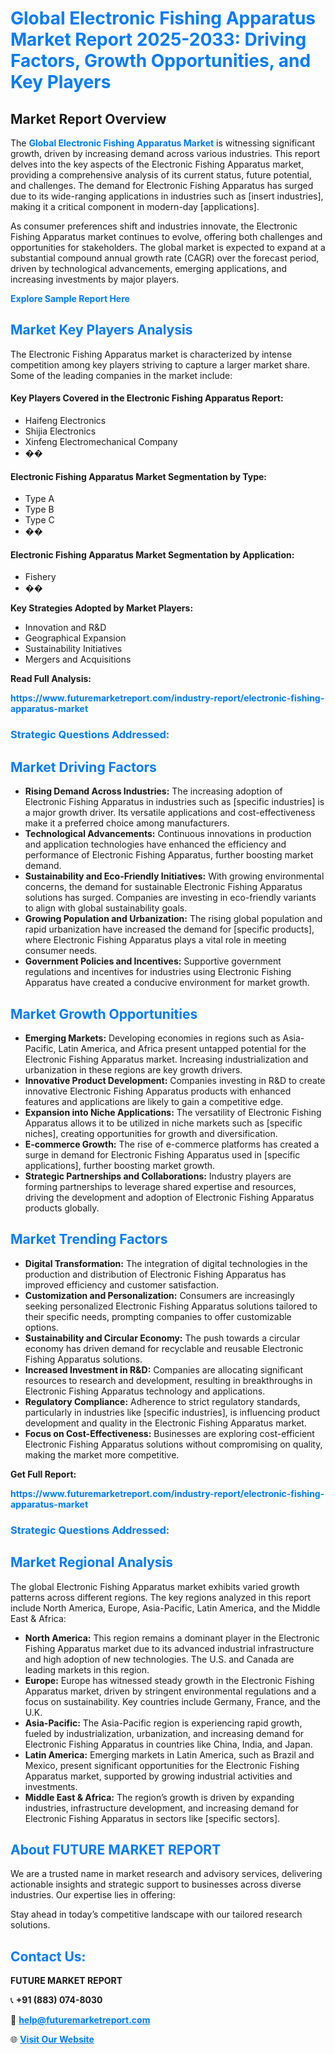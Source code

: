 <h1 style="color: #007BFF;">Global Electronic Fishing Apparatus Market Report 2025-2033: Driving Factors, Growth Opportunities, and Key Players</h1>

<section id="overview">
<h2>Market Report Overview</h2>
<p>The <a href="https://www.futuremarketreport.com/industry-report/electronic-fishing-apparatus-market" style="color: #007BFF; text-decoration: none;"><strong>Global Electronic Fishing Apparatus Market</strong></a> is witnessing significant growth, driven by increasing demand across various industries. This report delves into the key aspects of the Electronic Fishing Apparatus market, providing a comprehensive analysis of its current status, future potential, and challenges. The demand for Electronic Fishing Apparatus has surged due to its wide-ranging applications in industries such as [insert industries], making it a critical component in modern-day [applications].</p>
<p>As consumer preferences shift and industries innovate, the Electronic Fishing Apparatus market continues to evolve, offering both challenges and opportunities for stakeholders. The global market is expected to expand at a substantial compound annual growth rate (CAGR) over the forecast period, driven by technological advancements, emerging applications, and increasing investments by major players.</p>
</section>

<section id="overview">
<p><a href="https://www.futuremarketreport.com/request-sample/reportId=113563" style="color: #007BFF; text-decoration: none;"><strong>Explore Sample Report Here</strong></a></p>
</section>

<section id="key-players">
<h2 style="color: #007BFF;">Market Key Players Analysis</h2>
<p>The Electronic Fishing Apparatus market is characterized by intense competition among key players striving to capture a larger market share. Some of the leading companies in the market include:</p>
<h4>Key Players Covered in the Electronic Fishing Apparatus Report:</h4>
<ul><li>Haifeng Electronics</li><li>Shijia Electronics</li><li>Xinfeng Electromechanical Company</li><li>��</li></ul>
<h4>Electronic Fishing Apparatus Market Segmentation by Type:</h4>
<ul><li>Type A</li><li>Type B</li><li>Type C</li><li>��</li></ul>

<h4>Electronic Fishing Apparatus Market Segmentation by Application:</h4>
<ul><li>Fishery</li><li>��</li></ul>
<p><strong>Key Strategies Adopted by Market Players:</strong></p>
<ul>
<li>Innovation and R&D</li>
<li>Geographical Expansion</li>
<li>Sustainability Initiatives</li>
<li>Mergers and Acquisitions</li>
</ul>
</section>

<section>
<p><strong>Read Full Analysis: </strong></p><a href="https://www.futuremarketreport.com/industry-report/electronic-fishing-apparatus-market" style="color: #007BFF; text-decoration: none;"><strong>https://www.futuremarketreport.com/industry-report/electronic-fishing-apparatus-market</strong></a>
<h3 style="color: #007BFF;">Strategic Questions Addressed:</h3>
</section>

<section id="driving-factors">
<h2 style="color: #007BFF;">Market Driving Factors</h2>
<ul>
<li><strong>Rising Demand Across Industries:</strong> The increasing adoption of Electronic Fishing Apparatus in industries such as [specific industries] is a major growth driver. Its versatile applications and cost-effectiveness make it a preferred choice among manufacturers.</li>
<li><strong>Technological Advancements:</strong> Continuous innovations in production and application technologies have enhanced the efficiency and performance of Electronic Fishing Apparatus, further boosting market demand.</li>
<li><strong>Sustainability and Eco-Friendly Initiatives:</strong> With growing environmental concerns, the demand for sustainable Electronic Fishing Apparatus solutions has surged. Companies are investing in eco-friendly variants to align with global sustainability goals.</li>
<li><strong>Growing Population and Urbanization:</strong> The rising global population and rapid urbanization have increased the demand for [specific products], where Electronic Fishing Apparatus plays a vital role in meeting consumer needs.</li>
<li><strong>Government Policies and Incentives:</strong> Supportive government regulations and incentives for industries using Electronic Fishing Apparatus have created a conducive environment for market growth.</li>
</ul>
</section>

<section id="growth-opportunities">
<h2 style="color: #007BFF;">Market Growth Opportunities</h2>
<ul>
<li><strong>Emerging Markets:</strong> Developing economies in regions such as Asia-Pacific, Latin America, and Africa present untapped potential for the Electronic Fishing Apparatus market. Increasing industrialization and urbanization in these regions are key growth drivers.</li>
<li><strong>Innovative Product Development:</strong> Companies investing in R&D to create innovative Electronic Fishing Apparatus products with enhanced features and applications are likely to gain a competitive edge.</li>
<li><strong>Expansion into Niche Applications:</strong> The versatility of Electronic Fishing Apparatus allows it to be utilized in niche markets such as [specific niches], creating opportunities for growth and diversification.</li>
<li><strong>E-commerce Growth:</strong> The rise of e-commerce platforms has created a surge in demand for Electronic Fishing Apparatus used in [specific applications], further boosting market growth.</li>
<li><strong>Strategic Partnerships and Collaborations:</strong> Industry players are forming partnerships to leverage shared expertise and resources, driving the development and adoption of Electronic Fishing Apparatus products globally.</li>
</ul>
</section>

<section id="trending-factors">
<h2 style="color: #007BFF;">Market Trending Factors</h2>
<ul>
<li><strong>Digital Transformation:</strong> The integration of digital technologies in the production and distribution of Electronic Fishing Apparatus has improved efficiency and customer satisfaction.</li>
<li><strong>Customization and Personalization:</strong> Consumers are increasingly seeking personalized Electronic Fishing Apparatus solutions tailored to their specific needs, prompting companies to offer customizable options.</li>
<li><strong>Sustainability and Circular Economy:</strong> The push towards a circular economy has driven demand for recyclable and reusable Electronic Fishing Apparatus solutions.</li>
<li><strong>Increased Investment in R&D:</strong> Companies are allocating significant resources to research and development, resulting in breakthroughs in Electronic Fishing Apparatus technology and applications.</li>
<li><strong>Regulatory Compliance:</strong> Adherence to strict regulatory standards, particularly in industries like [specific industries], is influencing product development and quality in the Electronic Fishing Apparatus market.</li>
<li><strong>Focus on Cost-Effectiveness:</strong> Businesses are exploring cost-efficient Electronic Fishing Apparatus solutions without compromising on quality, making the market more competitive.</li>
</ul>
</section>

<section>
<p><strong>Get Full Report: </strong></p><a href="https://www.futuremarketreport.com/industry-report/electronic-fishing-apparatus-market" style="color: #007BFF; text-decoration: none;"><strong>https://www.futuremarketreport.com/industry-report/electronic-fishing-apparatus-market</strong></a>
<h3 style="color: #007BFF;">Strategic Questions Addressed:</h3>
</section>


<section id="regional-analysis">
<h2 style="color: #007BFF;">Market Regional Analysis</h2>
<p>The global Electronic Fishing Apparatus market exhibits varied growth patterns across different regions. The key regions analyzed in this report include North America, Europe, Asia-Pacific, Latin America, and the Middle East & Africa:</p>
<ul>
<li><strong>North America:</strong> This region remains a dominant player in the Electronic Fishing Apparatus market due to its advanced industrial infrastructure and high adoption of new technologies. The U.S. and Canada are leading markets in this region.</li>
<li><strong>Europe:</strong> Europe has witnessed steady growth in the Electronic Fishing Apparatus market, driven by stringent environmental regulations and a focus on sustainability. Key countries include Germany, France, and the U.K.</li>
<li><strong>Asia-Pacific:</strong> The Asia-Pacific region is experiencing rapid growth, fueled by industrialization, urbanization, and increasing demand for Electronic Fishing Apparatus in countries like China, India, and Japan.</li>
<li><strong>Latin America:</strong> Emerging markets in Latin America, such as Brazil and Mexico, present significant opportunities for the Electronic Fishing Apparatus market, supported by growing industrial activities and investments.</li>
<li><strong>Middle East & Africa:</strong> The region’s growth is driven by expanding industries, infrastructure development, and increasing demand for Electronic Fishing Apparatus in sectors like [specific sectors].</li>
</ul>
</section>

<footer>
<h2 style="color: #007BFF;">About FUTURE MARKET REPORT</h2>
<p>We are a trusted name in market research and advisory services, delivering actionable insights and strategic support to businesses across diverse industries. Our expertise lies in offering:</p>

<p>Stay ahead in today’s competitive landscape with our tailored research solutions.</p>

<h2 style="color: #007BFF;">Contact Us:</h2>
<p><strong>FUTURE MARKET REPORT</strong></p>
<p>📞 <strong>+91 (883) 074-8030</strong></p>
<p>📧 <strong><a href="mailto:help@futuremarketreport.com" style="color: #007BFF;">help@futuremarketreport.com</a></strong></p>
<p>🌐 <strong><a href="https://www.futuremarketreport.com/" style="color: #007BFF;">Visit Our Website</a></strong></p>
</footer>
